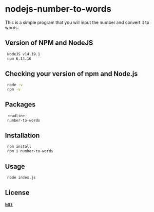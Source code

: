 # nodejs-number-to-words
This is a simple program that you will input the number and convert it to words.

## Version of NPM and NodeJS
```bash
 NodeJS v14.19.1
 npm 6.14.16
```

## Checking your version of npm and Node.js
```bash
 node -v
 npm -v
```

## Packages
```bash
 readline
 number-to-words
```

## Installation
```bash
 npm install
 npm i number-to-words
```

## Usage
```bash
 node index.js
```

## License
[MIT](https://choosealicense.com/licenses/mit/)
